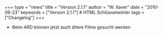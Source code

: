 +++
type = "news"
title = "Version 2.1.1"
author = "W. Xaver"
date = "2010-06-23"
keywords = ["Version 2.1.1"] # HTML Schlüsselwörter
tags = ["Changelog"]
+++

- Beim ARD können jetzt auch ältere Filme gesucht werden 